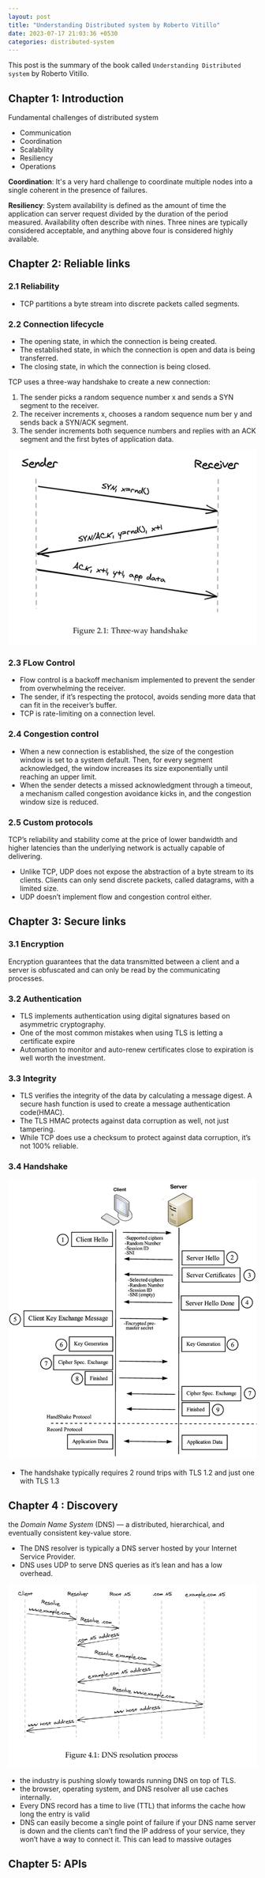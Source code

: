 ```yaml
---
layout: post
title: "Understanding Distributed system by Roberto Vitillo"
date: 2023-07-17 21:03:36 +0530
categories: distributed-system
---
```


This post is the summary of the book called `Understanding Distributed system` by Roberto Vitillo.

## Chapter 1: Introduction

<p>Fundamental  challenges of distributed system </p>

* Communication
* Coordination
* Scalability
* Resiliency
* Operations

<b>Coordination</b>: It's a very hard challenge to coordinate multiple nodes into a single coherent in the presence of failures.

<b>Resiliency</b>: System availability is defined as the amount of time the application can server request divided by the duration of the period measured.
Availability often describe with nines. Three nines are typically considered acceptable, and anything above four is considered highly available.

## Chapter 2: Reliable links

### 2.1 Reliability
* TCP partitions a byte stream into discrete packets called segments.

### 2.2 Connection lifecycle
* The opening state, in which the connection is being created.
* The established state, in which the connection is open and data is being transferred. 
* The closing state, in which the connection is being closed.

TCP uses a three-way handshake to create a new connection:
1. The sender picks a random sequence number x and sends a SYN segment to the receiver.
2. The receiver increments x, chooses a random sequence num ber y and sends back a SYN/ACK segment.
3. The sender increments both sequence numbers and replies with an ACK segment and the first bytes of application data.

![Alt text](https://github.com/frhan/frhan.github.io/blob/master/assets/screenshot/uds/uds-1.png?raw=true "a title")

### 2.3 FLow Control
* Flow control is a backoff mechanism implemented to prevent the sender from overwhelming the receiver.
* The sender, if it’s respecting the protocol, avoids sending more data that can fit in the receiver’s buffer.
* TCP is rate-limiting on a connection level.

### 2.4 Congestion control
* When a new connection is established, the size of the congestion window is set to a system default. Then, for every segment acknowledged, the window increases its size exponentially until reaching an upper limit.
* When the sender detects a missed acknowledgment through a timeout, a mechanism called congestion avoidance kicks in, and the congestion window size is reduced.

### 2.5 Custom protocols
TCP’s reliability and stability come at the price of lower bandwidth
and higher latencies than the underlying network is actually capable of delivering.

* Unlike TCP, UDP does not expose the abstraction of a byte
  stream to its clients. Clients can only send discrete packets,
  called datagrams, with a limited size.
* UDP doesn’t implement flow and congestion control either.

## Chapter 3: Secure links

### 3.1 Encryption

Encryption guarantees that the data transmitted between a client and a server is obfuscated and can only be read by the communicating processes.

### 3.2 Authentication
* TLS implements authentication using digital signatures based on asymmetric cryptography.
* One of the most common mistakes when using TLS is letting a certificate expire
* Automation to monitor and auto-renew certificates close to expiration is well worth the investment.

### 3.3 Integrity

* TLS verifies the integrity of the data by calculating a message digest. A secure hash function
  is used to create a message authentication code(HMAC).
* The TLS HMAC protects against data corruption as well, not just tampering.
* While TCP does use a checksum to protect against data corruption, it’s not 100% reliable.

### 3.4 Handshake
![Alt text](https://github.com/frhan/frhan.github.io/blob/master/assets/screenshot/uds/uds-2.png?raw=true "a title")

* The handshake typically requires 2 round trips with TLS 1.2 and just one with TLS 1.3

## Chapter 4 : Discovery
the _Domain Name System_ (DNS) — a distributed, hierarchical, and eventually consistent key-value store.

* The DNS resolver is typically a DNS server hosted by your Internet Service Provider.
* DNS uses UDP to serve DNS queries as it’s lean and has a low overhead.

![Alt text](https://github.com/frhan/frhan.github.io/blob/master/assets/screenshot/uds/uds-3.png?raw=true "a title")

* the industry is pushing slowly towards running DNS on top of TLS.
* the browser, operating system, and DNS resolver all use caches internally.
* Every DNS record has a time to live (TTL) that informs the cache how long the entry is valid
* DNS can easily become a single point of failure if your DNS name server is down and the clients can’t find the IP address of your service, they won’t have a way to connect it. This can lead to massive outages

## Chapter 5: APIs
